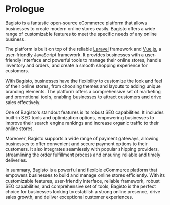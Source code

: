 # Prologue

[Bagisto](https://bagisto.com/) is a fantastic open-source eCommerce platform that allows businesses to create modern online stores easily. Bagisto offers a wide range of customizable features to meet the specific needs of any online business.

The platform is built on top of the reliable [Laravel](https://laravel.com/) framework and [Vue.js](https://vuejs.org/), a user-friendly JavaScript framework. It provides businesses with a user-friendly interface and powerful tools to manage their online stores, handle inventory and orders, and create a smooth shopping experience for customers.

With Bagisto, businesses have the flexibility to customize the look and feel of their online stores, from choosing themes and layouts to adding unique branding elements. The platform offers a comprehensive set of marketing and promotional tools, enabling businesses to attract customers and drive sales effectively.

One of Bagisto's standout features is its robust SEO capabilities. It includes built-in SEO tools and optimization options, empowering businesses to improve their search engine rankings and increase organic traffic to their online stores.

Moreover, Bagisto supports a wide range of payment gateways, allowing businesses to offer convenient and secure payment options to their customers. It also integrates seamlessly with popular shipping providers, streamlining the order fulfillment process and ensuring reliable and timely deliveries.

In summary, Bagisto is a powerful and flexible eCommerce platform that empowers businesses to build and manage online stores efficiently. With its customizable features, user-friendly interface, reliable framework, robust SEO capabilities, and comprehensive set of tools, Bagisto is the perfect choice for businesses looking to establish a strong online presence, drive sales growth, and deliver exceptional customer experiences.